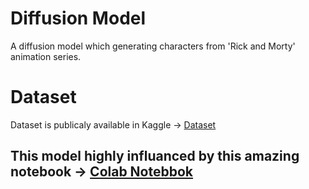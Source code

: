 # Diffusion Model

A diffusion model which generating characters from 'Rick and Morty' animation series. 

# Dataset

Dataset is publicaly available in Kaggle -> [Dataset](https://www.kaggle.com/datasets/mriffaud/rick-and-morty)

## This model highly influanced by this amazing notebook -> [Colab Notebbok](https://colab.research.google.com/github/huggingface/notebooks/blob/main/examples/annotated_diffusion.ipynb#scrollTo=3a159023)

[](https://ca-times.brightspotcdn.com/dims4/default/6274dfa/2147483647/strip/false/crop/3000x1688+0+0/resize/1486x836!/quality/75/?url=https%3A%2F%2Fcalifornia-times-brightspot.s3.amazonaws.com%2Fea%2F5c%2Fa4d96e1248b5968d2bc4bfa01293%2Fenv-rick-and-morty-605-3.jpg)
